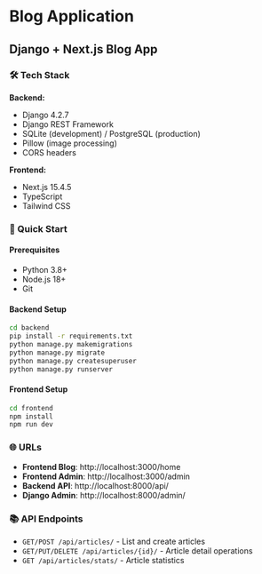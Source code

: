 # Blog Application
## Django + Next.js Blog App

### 🛠️ Tech Stack

**Backend:**
- Django 4.2.7
- Django REST Framework
- SQLite (development) / PostgreSQL (production)
- Pillow (image processing)
- CORS headers

**Frontend:**
- Next.js 15.4.5
- TypeScript
- Tailwind CSS

### 🚀 Quick Start

#### Prerequisites
- Python 3.8+
- Node.js 18+
- Git

#### Backend Setup
```bash
cd backend
pip install -r requirements.txt
python manage.py makemigrations
python manage.py migrate
python manage.py createsuperuser
python manage.py runserver
```

#### Frontend Setup
```bash
cd frontend
npm install
npm run dev
```

### 🌐 URLs

- **Frontend Blog**: http://localhost:3000/home
- **Frontend Admin**: http://localhost:3000/admin
- **Backend API**: http://localhost:8000/api/
- **Django Admin**: http://localhost:8000/admin/

### 📚 API Endpoints

- `GET/POST /api/articles/` - List and create articles
- `GET/PUT/DELETE /api/articles/{id}/` - Article detail operations
- `GET /api/articles/stats/` - Article statistics

